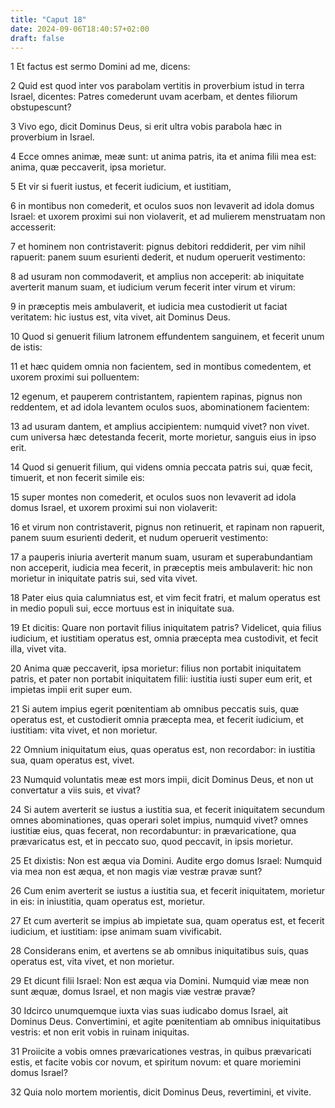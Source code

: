 ```yaml
---
title: "Caput 18"
date: 2024-09-06T18:40:57+02:00
draft: false
---
```




1 Et factus est sermo Domini ad me, dicens:

2 Quid est quod inter vos parabolam vertitis in proverbium istud in terra Israel, dicentes: Patres comederunt uvam acerbam, et dentes filiorum obstupescunt?

3 Vivo ego, dicit Dominus Deus, si erit ultra vobis parabola hæc in proverbium in Israel.

4 Ecce omnes animæ, meæ sunt: ut anima patris, ita et anima filii mea est: anima, quæ peccaverit, ipsa morietur.

5 Et vir si fuerit iustus, et fecerit iudicium, et iustitiam,

6 in montibus non comederit, et oculos suos non levaverit ad idola domus Israel: et uxorem proximi sui non violaverit, et ad mulierem menstruatam non accesserit:

7 et hominem non contristaverit: pignus debitori reddiderit, per vim nihil rapuerit: panem suum esurienti dederit, et nudum operuerit vestimento:

8 ad usuram non commodaverit, et amplius non acceperit: ab iniquitate averterit manum suam, et iudicium verum fecerit inter virum et virum:

9 in præceptis meis ambulaverit, et iudicia mea custodierit ut faciat veritatem: hic iustus est, vita vivet, ait Dominus Deus.

10 Quod si genuerit filium latronem effundentem sanguinem, et fecerit unum de istis:

11 et hæc quidem omnia non facientem, sed in montibus comedentem, et uxorem proximi sui polluentem:

12 egenum, et pauperem contristantem, rapientem rapinas, pignus non reddentem, et ad idola levantem oculos suos, abominationem facientem:

13 ad usuram dantem, et amplius accipientem: numquid vivet? non vivet. cum universa hæc detestanda fecerit, morte morietur, sanguis eius in ipso erit.

14 Quod si genuerit filium, qui videns omnia peccata patris sui, quæ fecit, timuerit, et non fecerit simile eis:

15 super montes non comederit, et oculos suos non levaverit ad idola domus Israel, et uxorem proximi sui non violaverit:

16 et virum non contristaverit, pignus non retinuerit, et rapinam non rapuerit, panem suum esurienti dederit, et nudum operuerit vestimento:

17 a pauperis iniuria averterit manum suam, usuram et superabundantiam non acceperit, iudicia mea fecerit, in præceptis meis ambulaverit: hic non morietur in iniquitate patris sui, sed vita vivet.

18 Pater eius quia calumniatus est, et vim fecit fratri, et malum operatus est in medio populi sui, ecce mortuus est in iniquitate sua.

19 Et dicitis: Quare non portavit filius iniquitatem patris? Videlicet, quia filius iudicium, et iustitiam operatus est, omnia præcepta mea custodivit, et fecit illa, vivet vita.

20 Anima quæ peccaverit, ipsa morietur: filius non portabit iniquitatem patris, et pater non portabit iniquitatem filii: iustitia iusti super eum erit, et impietas impii erit super eum.

21 Si autem impius egerit pœnitentiam ab omnibus peccatis suis, quæ operatus est, et custodierit omnia præcepta mea, et fecerit iudicium, et iustitiam: vita vivet, et non morietur.

22 Omnium iniquitatum eius, quas operatus est, non recordabor: in iustitia sua, quam operatus est, vivet.

23 Numquid voluntatis meæ est mors impii, dicit Dominus Deus, et non ut convertatur a viis suis, et vivat?

24 Si autem averterit se iustus a iustitia sua, et fecerit iniquitatem secundum omnes abominationes, quas operari solet impius, numquid vivet? omnes iustitiæ eius, quas fecerat, non recordabuntur: in prævaricatione, qua prævaricatus est, et in peccato suo, quod peccavit, in ipsis morietur.

25 Et dixistis: Non est æqua via Domini. Audite ergo domus Israel: Numquid via mea non est æqua, et non magis viæ vestræ pravæ sunt?

26 Cum enim averterit se iustus a iustitia sua, et fecerit iniquitatem, morietur in eis: in iniustitia, quam operatus est, morietur.

27 Et cum averterit se impius ab impietate sua, quam operatus est, et fecerit iudicium, et iustitiam: ipse animam suam vivificabit.

28 Considerans enim, et avertens se ab omnibus iniquitatibus suis, quas operatus est, vita vivet, et non morietur.

29 Et dicunt filii Israel: Non est æqua via Domini. Numquid viæ meæ non sunt æquæ, domus Israel, et non magis viæ vestræ pravæ?

30 Idcirco unumquemque iuxta vias suas iudicabo domus Israel, ait Dominus Deus. Convertimini, et agite pœnitentiam ab omnibus iniquitatibus vestris: et non erit vobis in ruinam iniquitas.

31 Proiicite a vobis omnes prævaricationes vestras, in quibus prævaricati estis, et facite vobis cor novum, et spiritum novum: et quare moriemini domus Israel?

32 Quia nolo mortem morientis, dicit Dominus Deus, revertimini, et vivite.

